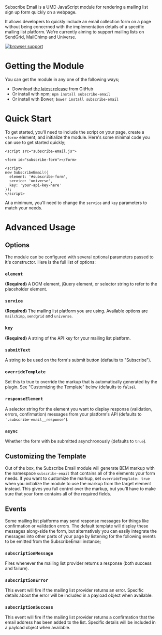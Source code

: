 Subscribe Email is a UMD JavaScript module for rendering a mailing list sign up form quickly on a webpage.

It allows developers to quickly include an email collection form on a page without being concerned with the implementation details of a specific mailing list platform. We're currently aiming to support mailing lists on SendGrid, MailChimp and Universe.

[![browser support](https://ci.testling.com/blocks/subscribe-email.png)
](https://ci.testling.com/blocks/subscribe-email)

# Getting the Module
You can get the module in any one of the following ways;
- Download [the latest release](https://github.com/blocks/subscribe-email/releases) from GitHub
- Or install with npm; `npm install subscribe-email`
- Or install with Bower; `bower install subscribe-email`

# Quick Start
To get started, you'll need to include the script on your page, create a `<form>` element, and initialize the module. Here's some minimal code you can use to get started quickly;

```
<script src="subscribe-email.js">
```


```
<form id="subscribe-form"></form>
```


```
<script>
new SubscribeEmail({
  element: '#subscribe-form',
  service: 'universe',
  key: 'your-api-key-here'
});
</script>
```

At a minimum, you'll need to change the `service` and `key` parameters to match your needs.

# Advanced Usage

## Options
The module can be configured with several optional parameters passed to it's constructor. Here is the full list of options:

### `element`
**(Required)** A DOM element, jQuery element, or selector string to refer to the placeholder element.

### `service`
**(Required)** The mailing list platform you are using. Available options are `mailchimp`, `sendgrid` and `universe`.

### `key`
**(Required)** A string of the API key for your mailing list platform.

### `submitText`
A string to be used on the form's submit button (defaults to "Subscribe").

### `overrideTemplate`
Set this to true to override the markup that is automatically generated by the plugin. See "Customizing the Template" below (defaults to `false`).

### `responseElement`
A selector string for the element you want to display response (validation, errors, confirmation) messages from your platform's API (defaults to `'.subscribe-email__response'`).

### `async`
Whether the form with be submitted asynchronously (defaults to `true`).

## Customizing the Template
Out of the box, the Subscribe Email module will generate BEM markup with the namespace `subscribe-email` that contains all of the elements your form needs. If you want to customize the markup, set `overrideTemplate: true` when you initialize the module to use the markup from the target element instead. This gives you full control over the markup, but you'll have to make sure that your form contains all of the required fields.

## Events
Some mailing list platforms may send response messages for things like confirmation or validation errors. The default template will display these messages along-side the form, but alternatively you can easily integrate the messages into other parts of your page by listening for the following events to be emitted from the SubscribeEmail instance;

### `subscriptionMessage`
Fires whenever the mailing list provider returns a response (both success and failure).

### `subscriptionError`
This event will fire if the mailing list provider returns an error. Specific details about the error will be included in a payload object when available.

### `subscriptionSuccess`
This event will fire if the mailing list provider returns a confirmation that the email address has been added to the list. Specific details will be included in a payload object when available.